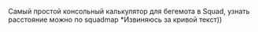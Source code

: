 Самый простой консольный калькулятор для бегемота в Squad, узнать расстояние можно по squadmap
*Извиняюсь за кривой текст))
